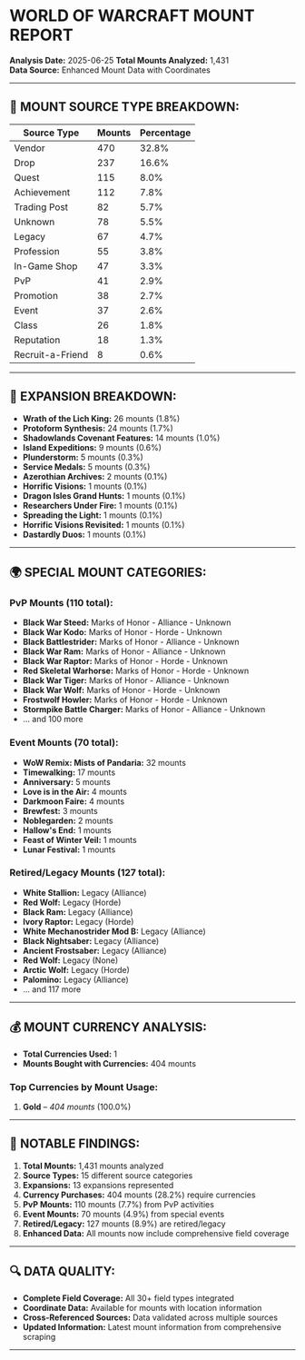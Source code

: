 # WORLD OF WARCRAFT MOUNT REPORT

**Analysis Date:** 2025-06-25
**Total Mounts Analyzed:** 1,431  
**Data Source:** Enhanced Mount Data with Coordinates

---

## 🧮 MOUNT SOURCE TYPE BREAKDOWN:

| Source Type            | Mounts | Percentage |
|------------------------|--------|------------|
| Vendor                 |    470 |     32.8% |
| Drop                   |    237 |     16.6% |
| Quest                  |    115 |      8.0% |
| Achievement            |    112 |      7.8% |
| Trading Post           |     82 |      5.7% |
| Unknown                |     78 |      5.5% |
| Legacy                 |     67 |      4.7% |
| Profession             |     55 |      3.8% |
| In-Game Shop           |     47 |      3.3% |
| PvP                    |     41 |      2.9% |
| Promotion              |     38 |      2.7% |
| Event                  |     37 |      2.6% |
| Class                  |     26 |      1.8% |
| Reputation             |     18 |      1.3% |
| Recruit-a-Friend       |      8 |      0.6% |

---

## 🧭 EXPANSION BREAKDOWN:

- **Wrath of the Lich King:** 26 mounts (1.8%)
- **Protoform Synthesis:** 24 mounts (1.7%)
- **Shadowlands Covenant Features:** 14 mounts (1.0%)
- **Island Expeditions:** 9 mounts (0.6%)
- **Plunderstorm:** 5 mounts (0.3%)
- **Service Medals:** 5 mounts (0.3%)
- **Azerothian Archives:** 2 mounts (0.1%)
- **Horrific Visions:** 1 mounts (0.1%)
- **Dragon Isles Grand Hunts:** 1 mounts (0.1%)
- **Researchers Under Fire:** 1 mounts (0.1%)
- **Spreading the Light:** 1 mounts (0.1%)
- **Horrific Visions Revisited:** 1 mounts (0.1%)
- **Dastardly Duos:** 1 mounts (0.1%)

---

## 🌍 SPECIAL MOUNT CATEGORIES:

### **PvP Mounts (110 total):**
- **Black War Steed:** Marks of Honor - Alliance - Unknown
- **Black War Kodo:** Marks of Honor - Horde - Unknown
- **Black Battlestrider:** Marks of Honor - Alliance - Unknown
- **Black War Ram:** Marks of Honor - Alliance - Unknown
- **Black War Raptor:** Marks of Honor - Horde - Unknown
- **Red Skeletal Warhorse:** Marks of Honor - Horde - Unknown
- **Black War Tiger:** Marks of Honor - Alliance - Unknown
- **Black War Wolf:** Marks of Honor - Horde - Unknown
- **Frostwolf Howler:** Marks of Honor - Horde - Unknown
- **Stormpike Battle Charger:** Marks of Honor - Alliance - Unknown
- ... and 100 more

### **Event Mounts (70 total):**
- **WoW Remix: Mists of Pandaria:** 32 mounts
- **Timewalking:** 17 mounts
- **Anniversary:** 5 mounts
- **Love is in the Air:** 4 mounts
- **Darkmoon Faire:** 4 mounts
- **Brewfest:** 3 mounts
- **Noblegarden:** 2 mounts
- **Hallow's End:** 1 mounts
- **Feast of Winter Veil:** 1 mounts
- **Lunar Festival:** 1 mounts

### **Retired/Legacy Mounts (127 total):**
- **White Stallion:** Legacy (Alliance)
- **Red Wolf:** Legacy (Horde)
- **Black Ram:** Legacy (Alliance)
- **Ivory Raptor:** Legacy (Horde)
- **White Mechanostrider Mod B:** Legacy (Alliance)
- **Black Nightsaber:** Legacy (Alliance)
- **Ancient Frostsaber:** Legacy (Alliance)
- **Red Wolf:** Legacy (None)
- **Arctic Wolf:** Legacy (Horde)
- **Palomino:** Legacy (Alliance)
- ... and 117 more

---

## 💰 MOUNT CURRENCY ANALYSIS:

- **Total Currencies Used:** 1 
- **Mounts Bought with Currencies:** 404 mounts  

### Top Currencies by Mount Usage:

1. **Gold** – *404 mounts* (100.0%)

---

## 📌 NOTABLE FINDINGS:

1. **Total Mounts:** 1,431 mounts analyzed
2. **Source Types:** 15 different source categories
3. **Expansions:** 13 expansions represented
4. **Currency Purchases:** 404 mounts (28.2%) require currencies
5. **PvP Mounts:** 110 mounts (7.7%) from PvP activities
6. **Event Mounts:** 70 mounts (4.9%) from special events
7. **Retired/Legacy:** 127 mounts (8.9%) are retired/legacy
8. **Enhanced Data:** All mounts now include comprehensive field coverage

---

## 🔍 DATA QUALITY:

- **Complete Field Coverage:** All 30+ field types integrated
- **Coordinate Data:** Available for mounts with location information
- **Cross-Referenced Sources:** Data validated across multiple sources
- **Updated Information:** Latest mount information from comprehensive scraping

---
